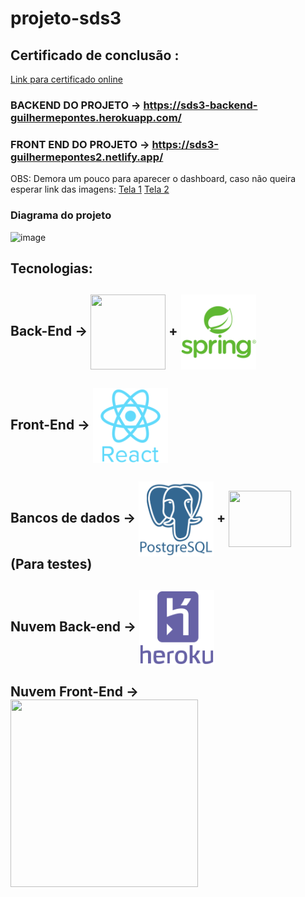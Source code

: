 # projeto-sds3

## Certificado de conclusão : 
[Link para certificado online](https://i.ibb.co/W3GD0ZR/DSLearn.jpg)
 
### BACKEND DO PROJETO  -> https://sds3-backend-guilhermepontes.herokuapp.com/


### FRONT END DO PROJETO -> https://sds3-guilhermepontes2.netlify.app/
OBS: Demora um pouco para aparecer o dashboard, caso não queira esperar link das imagens: [Tela 1](https://ibb.co/MV2kC6Q)
[Tela 2](https://ibb.co/t3RpmdS)

### Diagrama do projeto
![image](https://user-images.githubusercontent.com/65747791/120945326-f9d6b700-c70e-11eb-8ddf-1ed8e719246d.png)


## Tecnologias:

## Back-End ->  <img align = "center" height = "120" width = "120" src="https://user-images.githubusercontent.com/65747791/112215492-31998c80-8bff-11eb-833d-c3c106aded53.png"> + <img align = "center" height = "120" width = "120" src="https://raw.githubusercontent.com/devicons/devicon/master/icons/spring/spring-original-wordmark.svg">


## Front-End -> <img align = "center" height = "120" width = "120" src="https://raw.githubusercontent.com/devicons/devicon/master/icons/react/react-original-wordmark.svg">

## Bancos de dados -> <img align = "center" height = "120" width = "120" src="https://raw.githubusercontent.com/devicons/devicon/master/icons/postgresql/postgresql-plain-wordmark.svg"> + <img align = "center" height = "90" width = "100" src="https://www.h2database.com/html/images/h2-logo-2.png"> (Para testes)

## Nuvem Back-end ->  <img align = "center" height = "120" width = "120" src="https://raw.githubusercontent.com/devicons/devicon/master/icons/heroku/heroku-plain-wordmark.svg"> 

## Nuvem Front-End -> <img align = "center" height = "300" width = "300" src="https://www.vectorlogo.zone/logos/netlify/netlify-ar21.svg"> 

